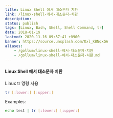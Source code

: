 ```yaml
---
title: Linux Shell 에서 대소문자 치환
link: /linux-shell-에서-대소문자-치환
description: 
status: publish
tags: [Linux, Bash, Shell, Shell Command, tr]
date: 2018-01-19
lastmod: 2020-11-16 09:37:41 +0900
banner: https://source.unsplash.com/Oxl_KBNqxGA
aliases:
    - /gollum/linux-shell-에서-대소문자-치환
    - /gollum/linux-shell-에서-대소문자-치환.md
---
```


#### Linux Shell 에서 대소문자 치환

Linux tr 명령 사용 
    
```bash    
tr [:lower:] [:upper:]
```
Examples: 
    
```bash    
echo test | tr [:lower:] [:upper:]
```
